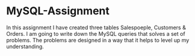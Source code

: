 # MySQL-Assignment

In this assignment I have created three tables Salespoeple, Customers & Orders. 
I am going to write down the MySQL queries that solves a set of problems. 
The problems are designed in a way that it helps to level up my understanding.
